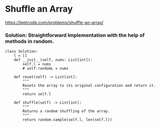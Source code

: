 # Shuffle an Array
https://leetcode.com/problems/shuffle-an-array/

### Solution: Straightforward Implementation with the help of methods in random.

```
class Solution:
    l = []
    def __init__(self, nums: List[int]):
        self.l = nums
        # self.randomL = nums

    def reset(self) -> List[int]:
        """
        Resets the array to its original configuration and return it.
        """
        return self.l

    def shuffle(self) -> List[int]:
        """
        Returns a random shuffling of the array.
        """
        return random.sample(self.l, len(self.l))
```

